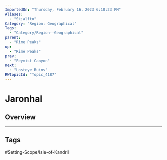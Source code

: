 ```yaml
---
ImportedOn: "Thursday, February 16, 2023 6:10:23 PM"
Aliases:
  - "Skjalfto"
Category: "Region: Geographical"
Tags:
  - "Category/Region--Geographical"
parent:
  - "Rime Peaks"
up:
  - "Rime Peaks"
prev:
  - "Feymist Canyon"
next:
  - "Losteye Ruins"
RWtopicId: "Topic_4187"
---
```

# Jaronhal
## Overview

---
## Tags
#Setting-Scope/Isle-of-Kandril

